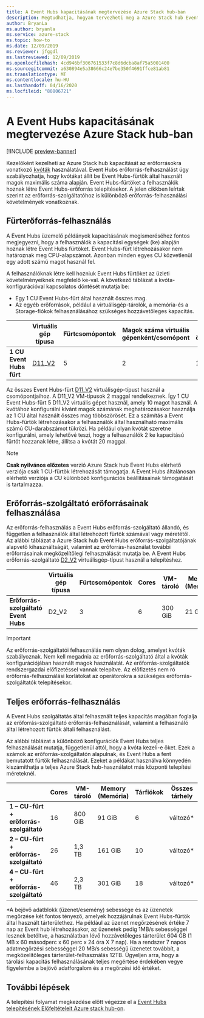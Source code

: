 ```yaml
---
title: A Event Hubs kapacitásának megtervezése Azure Stack hub-ban
description: Megtudhatja, hogyan tervezheti meg a Azure Stack hub Event Hubs erőforrás-szolgáltatójának kapacitását.
author: BryanLa
ms.author: bryanla
ms.service: azure-stack
ms.topic: how-to
ms.date: 12/09/2019
ms.reviewer: jfggdl
ms.lastreviewed: 12/09/2019
ms.openlocfilehash: 4cd946bf306761533f7c8d6dcba8af75a5001400
ms.sourcegitcommit: a630894e5a38666c24e7be350f4691ffce81ab81
ms.translationtype: MT
ms.contentlocale: hu-HU
ms.lasthandoff: 04/16/2020
ms.locfileid: "80806721"
---
```

# <a name="how-to-do-capacity-planning-for-event-hubs-on-azure-stack-hub"></a>A Event Hubs kapacitásának megtervezése Azure Stack hub-ban

[!INCLUDE [preview-banner](../includes/event-hubs-preview.md)]

Kezelőként kezelheti az Azure Stack hub kapacitását az erőforrásokra vonatkozó [kvóták](azure-stack-quota-types.md) használatával. Event Hubs erőforrás-felhasználást úgy szabályozhatja, hogy kvótákat állít be Event Hubs-fürtök által használt magok maximális száma alapján. Event Hubs-fürtöket a felhasználók hoznak létre Event Hubs-erőforrás telepítésekor. A jelen cikkben leírtak szerint az erőforrás-szolgáltatóhoz is különböző erőforrás-felhasználási követelmények vonatkoznak.

## <a name="cluster-resource-consumption"></a>Fürterőforrás-felhasználás

A Event Hubs üzemelő példányok kapacitásának megismeréséhez fontos megjegyezni, hogy a felhasználók a kapacitási egységek (ke) alapján hoznak létre Event Hubs fürtöket. Event Hubs-fürt létrehozásakor nem határoznak meg CPU-alapszámot. Azonban minden egyes CU közvetlenül egy adott számú magot használ fel. 

A felhasználóknak létre kell hozniuk Event Hubs fürtöket az üzleti követelményeiknek megfelelő ke-val. A következő táblázat a kvóta-konfigurációval kapcsolatos döntését mutatja be:
- Egy 1 CU Event Hubs-fürt által használt összes mag.
- Az egyéb erőforrások, például a virtuálisgép-tárolók, a memória-és a Storage-fiókok felhasználásához szükséges hozzávetőleges kapacitás.

| | Virtuális gép típusa | Fürtcsomópontok | Magok száma virtuális gépenként/csomópont | Magok összesen | VM-tároló | Memory (Memória) | Tárfiókok |
|-|---------|-------|-------------------|-------------|------------|--------|------------------|
| **1 CU Event Hubs fürt** | [D11_V2](../user/azure-stack-vm-sizes.md#mo-dv2) | 5 | 2 | 10 | 500 GiB | 70 GiB | 4 |

Az összes Event Hubs-fürt [D11_V2](../user/azure-stack-vm-sizes.md#mo-dv2) virtuálisgép-típust használ a csomópontjaihoz. A D11_V2 VM-típusok 2 maggal rendelkeznek. Így 1 CU Event Hubs-fürt 5 D11_V2 virtuális gépet használ, amely 10 magot használ. A kvótához konfigurálni kívánt magok számának meghatározásakor használja az 1 CU által használt összes mag többszörösét. Ez a számítás a Event Hubs-fürtök létrehozásakor a felhasználók által használható maximális számú CU-darabszámot tükrözi. Ha például olyan kvótát szeretne konfigurálni, amely lehetővé teszi, hogy a felhasználók 2 ke kapacitású fürtöt hozzanak létre, állítsa a kvótát 20 maggal.

> [!NOTE]
> **Csak nyilvános előzetes** verzió Azure Stack hub Event Hubs elérhető verziója csak 1 CU-fürtök létrehozását támogatja. A Event Hubs általánosan elérhető verziója a CU különböző konfigurációs beállításainak támogatását is tartalmazza.

## <a name="resource-provider-resource-consumption"></a>Erőforrás-szolgáltató erőforrásainak felhasználása  

Az erőforrás-felhasználás a Event Hubs erőforrás-szolgáltató állandó, és független a felhasználók által létrehozott fürtök számával vagy méretétől. Az alábbi táblázat a Azure Stack hub Event Hubs erőforrás-szolgáltatójának alapvető kihasználtságát, valamint az erőforrás-használat további erőforrásainak megközelítőlegi felhasználását mutatja be. A Event Hubs erőforrás-szolgáltató [D2_V2](/azure-stack/user/azure-stack-vm-sizes#dv2-series) virtuálisgép-típust használ a telepítéshez.

|                                  | Virtuális gép típusa | Fürtcsomópontok | Cores | VM-tároló | Memory (Memória) | Tárfiókok |
|----------------------------------|---------|-------|-------|------------|--------|------------------|
| **Erőforrás-szolgáltató Event Hubs** | D2_V2   | 3     | 6     | 300 GiB    | 21 GiB | 2                |

> [!IMPORTANT]
> Az erőforrás-szolgáltatói felhasználás nem olyan dolog, amelyet kvóták szabályoznak. Nem kell megadnia az erőforrás-szolgáltató által a kvóták konfigurációjában használt magok használatát. Az erőforrás-szolgáltatók rendszergazdai előfizetéssel vannak telepítve. Az előfizetés nem ró erőforrás-felhasználási korlátokat az operátorokra a szükséges erőforrás-szolgáltatók telepítésekor.

## <a name="total-resource-consumption"></a>Teljes erőforrás-felhasználás

A Event Hubs szolgáltatás által felhasznált teljes kapacitás magában foglalja az erőforrás-szolgáltató erőforrás-felhasználását, valamint a felhasználó által létrehozott fürtök általi felhasználást.

Az alábbi táblázat a különböző konfigurációk Event Hubs teljes felhasználását mutatja, függetlenül attól, hogy a kvóta kezeli-e őket. Ezek a számok az erőforrás-szolgáltatón alapulnak, és Event Hubs a fent bemutatott fürtök felhasználását. Ezeket a példákat használva könnyedén kiszámíthatja a teljes Azure Stack hub-használatot más központi telepítési méreteknél.

|                                      | Cores | VM-tároló | Memory (Memória)  | Tárfiókok | Összes tárhely |
|--------------------------------------|-------|------------|---------|------------------|---------------|
| **1 – CU-fürt + erőforrás-szolgáltató** | 16    | 800 GiB    | 91 GiB  | 6                | változó\*    |
| **2 – CU-fürt + erőforrás-szolgáltató** | 26    | 1,3 TB     | 161 GiB | 10               | változó\*    |
| **4 – CU-fürt + erőforrás-szolgáltató** | 46    | 2,3 TB     | 301 GiB | 18               | változó\*    |

\*A bejövő adatblokk (üzenet/esemény) sebessége és az üzenetek megőrzése két fontos tényező, amelyek hozzájárulnak Event Hubs-fürtök által használt tárterülethez. Ha például az üzenet megőrzésének értéke 7 nap az Event hub létrehozásakor, az üzenetek pedig 1MB/s sebességgel lesznek betöltve, a használatban lévő hozzávetőleges tárterület 604 GB (1 MB x 60 másodperc x 60 perc x 24 óra X 7 nap). Ha a rendszer 7 napos adatmegőrzési sebességgel 20 MB/s sebességű üzenetet továbbít, a megközelítőleges tárterület-felhasználás 12TB. Ügyeljen arra, hogy a tárolási kapacitás felhasználásának teljes megértése érdekében vegye figyelembe a bejövő adatforgalom és a megőrzési idő értéket.

## <a name="next-steps"></a>További lépések

A telepítési folyamat megkezdése előtt végezze el a [Event Hubs telepítésének Előfeltételeit Azure stack hub-on](event-hubs-rp-prerequisites.md).





